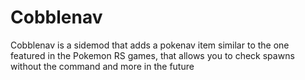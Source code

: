 # Cobblenav
 Cobblenav is a sidemod that adds a pokenav item similar to the one featured in the Pokemon RS games, that allows you to check spawns without the command and more in the future
